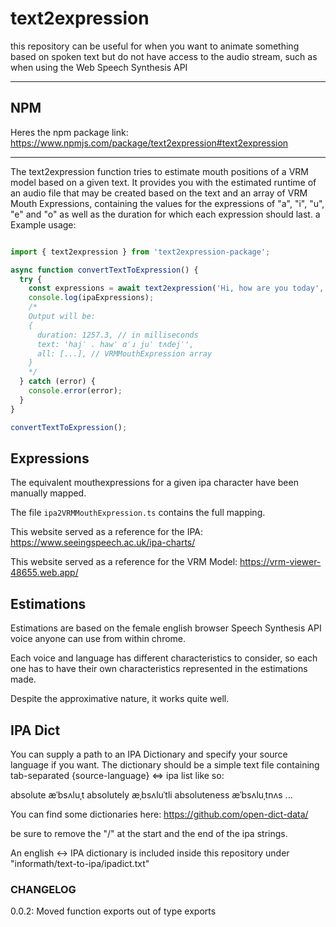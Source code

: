 # text2expression

this repository can be useful for when you want to animate something based on spoken text but do not have access to the audio stream, such as when using the Web Speech Synthesis API

---

## NPM

Heres the npm package link: <https://www.npmjs.com/package/text2expression#text2expression>

---

The text2expression function tries to estimate mouth positions of a VRM model based on a given text. It provides you with the estimated runtime of an audio file that may be created based on the text and an array of VRM Mouth Expressions, containing the values for the expressions of "a", "i", "u", "e" and "o" as well as the duration for which each expression should last.
a
Example usage:

```javascript

import { text2expression } from 'text2expression-package';

async function convertTextToExpression() {
  try {
    const expressions = await text2expression('Hi, how are you today', 'en', 'path/to/your/ipaDict.txt');
    console.log(ipaExpressions);
    /*
    Output will be:
    {
      duration: 1257.3, // in milliseconds
      text: 'hajˈ . hawˈ ɑˈɹ juˈ tʌdejˈ',
      all: [...], // VRMMouthExpression array
    }
    */
  } catch (error) {
    console.error(error);
  }
}

convertTextToExpression();

```

## Expressions

The equivalent mouthexpressions for a given ipa character have been manually mapped.

The file `ipa2VRMMouthExpression.ts` contains the full mapping.

This website served as a reference for the IPA:
<https://www.seeingspeech.ac.uk/ipa-charts/>

This website served as a reference for the VRM Model:
<https://vrm-viewer-48655.web.app/>

## Estimations

Estimations are based on the female english browser Speech Synthesis API voice anyone can use from within chrome.

Each voice and language has different characteristics to consider, so each one has to have their own characteristics represented in the estimations made.

Despite the approximative nature, it works quite well.

## IPA Dict

You can supply a path to an IPA Dictionary and specify your source language if you want.
The dictionary should be a simple text file containing tab-separated {source-language} <=> ipa list like so:

absolute  æˈbsʌluˌt
absolutely  æˌbsʌluˈtli
absoluteness  æˈbsʌluˌtnʌs
...

You can find some dictionaries here:
<https://github.com/open-dict-data/>

be sure to remove the "/" at the start and the end of the ipa strings.

An english <-> IPA dictionary is included inside this repository under "informath/text-to-ipa/ipadict.txt"

### CHANGELOG

0.0.2: Moved function exports out of type exports